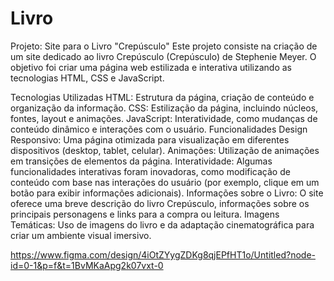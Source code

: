 # Livro
Projeto: Site para o Livro "Crepúsculo" Este projeto consiste na criação de um site dedicado ao livro Crepúsculo (Crepúsculo) de Stephenie Meyer. O objetivo foi criar uma página web estilizada e interativa utilizando as tecnologias HTML, CSS e JavaScript.

Tecnologias Utilizadas HTML: Estrutura da página, criação de conteúdo e organização da informação. CSS: Estilização da página, incluindo núcleos, fontes, layout e animações. JavaScript: Interatividade, como mudanças de conteúdo dinâmico e interações com o usuário. Funcionalidades Design Responsivo: Uma página otimizada para visualização em diferentes dispositivos (desktop, tablet, celular). Animações: Utilização de animações em transições de elementos da página. Interatividade: Algumas funcionalidades interativas foram inovadoras, como modificação de conteúdo com base nas interações do usuário (por exemplo, clique em um botão para exibir informações adicionais). Informações sobre o Livro: O site oferece uma breve descrição do livro Crepúsculo, informações sobre os principais personagens e links para a compra ou leitura. Imagens Temáticas: Uso de imagens do livro e da adaptação cinematográfica para criar um ambiente visual imersivo. 

https://www.figma.com/design/4iOtZYygZDKg8qjEPfHT1o/Untitled?node-id=0-1&p=f&t=1BvMKaApg2k07vxt-0
